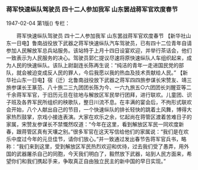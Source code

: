 ### 蒋军快速纵队驾驶员  四十二人参加我军  山东罢战蒋军官欢度春节

1947-02-04
第1版()
专栏：

　　蒋军快速纵队驾驶员
    四十二人参加我军
    山东罢战蒋军官欢度春节
    【新华社山东一日电】鲁南战役放下武器之蒋军快速纵队汽车驾驶员，已有四十二位青年自请参加人民解放军总兵站服务。该站特于上月十四日设宴欢迎，并举行茶话会，他们一致表示为人民服务的决心。驾驶员郭仁提议尽速将原快速纵队人车组织起来，成为人民的快速纵队。该队上尉副连长陈再生说：“纯洁的青年一走进国民党的部队，就会被迫变成反人民的罪人，今后我愿以我的热血及技术贡献给人民。”
    【新华社山东一日电】宿（迁）北鲁南战役放下武器之蒋军四四旅参谋长宋赞友、靖三旅参谋长王篆范、八十旅二三九团团长陈为今、一六九旅五○六团团长刘醒亚等二千余蒋军军官，于旧历元旦在驻地与解放区军民举行团拜，进行联欢。儿童团、识子班及各界军民所组织的秧歌队，整日川流不息。在丰满的宴会后，不拘形式联欢会开始，八个人献出自己的节目，一个快速纵队的排长轻快的跳着土风舞，博得大家热烈鼓掌，京戏小接连表演。大家在欢乐之余，忆起尚在蒋管区渡着苦难日子的家属，宋赞友参谋长不禁慨然叹道：“今年在这里，看到解放区军民一同欢度新春，跟蒋管区真有天壤之别。”很多军官在这天写信给他们的家属说：“我们是在欢乐中度过今年的元旦佳节，请你们放心。”并一致通过发出春节告蒋军官兵书，略称：“我们来到这里，受到解放区军民热烈欢迎和优待，过去我们受了愚弄，用外国的武器屠杀自己的同胞，今天我们明白了，毅然放下武器，站到人民方面来，希望你们和我们携起手来，争取真正自由独立民主的新中国的早日实现。”
